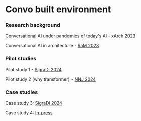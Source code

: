 # Convo built environment

### Research background

Conversational AI under pandemics of today's AI - [xArch 2023](https://link.springer.com/chapter/10.1007/978-981-97-0621-1_2)

Conversational AI in architecture - [RaM 2023](https://henrikclh.com/2023/04/25/RaM2023.html)


### Pilot studies

Pilot study 1 - [SigraDi 2024](https://www.researchgate.net/publication/378872372_Exploring_Large_Language_Model_as_a_Design_Partner_through_Verbal_and_Non-verbal_Conversation_in_Architectural_Design_Process)

Pilot study 2 (why transformer) - [NNJ 2024](https://link.springer.com/article/10.1007/s00004-024-00805-9)


### Case studies

Case study 3: [SigraDi 2024](https://www.researchgate.net/publication/386429978_Bridging_Bio-inspiration_and_Technology_The_Synthesis_of_Structural_AirWebs_via_AI_Integration)

Case study 4: [In-press](https://link.springer.com/book/9789819507597)
